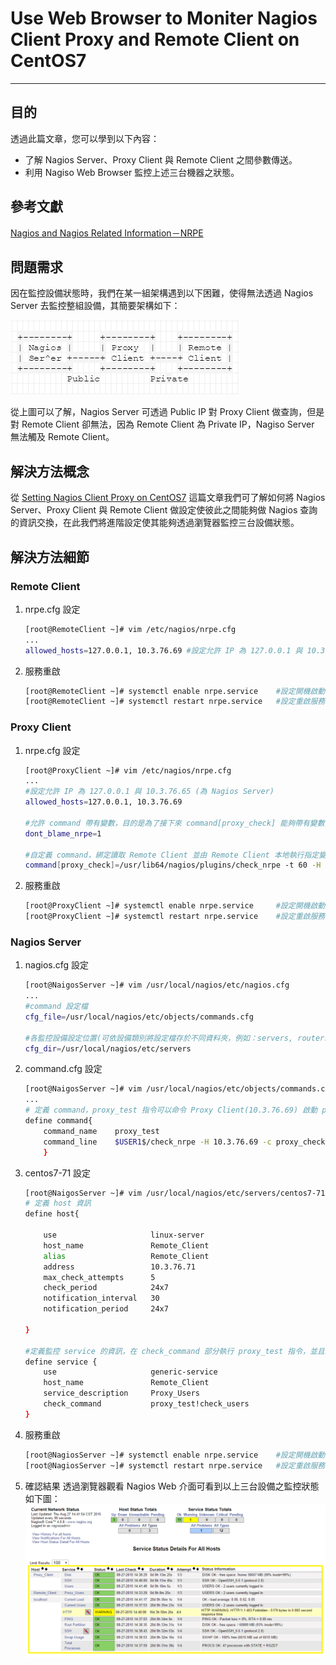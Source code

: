 # Use Web Browser to Moniter Nagios Client Proxy and Remote Client on CentOS7
---
## 目的
透過此篇文章，您可以學到以下內容：
* 了解 Nagios Server、Proxy Client 與 Remote Client 之間參數傳送。
* 利用 Nagiso Web Browser 監控上述三台機器之狀態。

## 參考文獻
[Nagios and Nagios Related Information－NRPE](http://sites.box293.com/nagios/guides/nrpe/proxying-or-double-hopping/nrpe)

## 問題需求
因在監控設備狀態時，我們在某一組架構遇到以下困難，使得無法透過 Nagios Server 去監控整組設備，其簡要架構如下：

![Nagios_Architecture](./Picture_Nagios/Nagios_Architecture.png)

從上圖可以了解，Nagios Server 可透過 Public IP 對 Proxy Client 做查詢，但是對 Remote Client 卻無法，因為 Remote Client 為 Private IP，Nagiso Server 無法觸及 Remote Client。

## 解決方法概念
從 [Setting Nagios Client Proxy on CentOS7](./Setting_Nagios_Client_Proxy_on_CentOS7.md) 這篇文章我們可了解如何將 Nagios Server、Proxy Client 與 Remote Client 做設定使彼此之間能夠做 Nagios 查詢的資訊交換，在此我們將進階設定使其能夠透過瀏覽器監控三台設備狀態。

## 解決方法細節

### Remote Client
1. nrpe.cfg 設定
    ```bash
    [root@RemoteClient ~]# vim /etc/nagios/nrpe.cfg
    ...
    allowed_hosts=127.0.0.1, 10.3.76.69	#設定允許 IP 為 127.0.0.1 與 10.3.76.69 (為 Proxy Client)
    ```

2. 服務重啟
	```bash
    [root@RemoteClient ~]# systemctl enable nrpe.service	#設定開機啟動
    [root@RemoteClient ~]# systemctl restart nrpe.service	#設定重啟服務
    ```

### Proxy Client
1. nrpe.cfg 設定
	```bash
    [root@ProxyClient ~]# vim /etc/nagios/nrpe.cfg
    ...
    #設定允許 IP 為 127.0.0.1 與 10.3.76.65 (為 Nagios Server)
    allowed_hosts=127.0.0.1, 10.3.76.69
    
    #允許 command 帶有變數，目的是為了接下來 command[proxy_check] 能夠帶有變數 $ARG1$，設定值為 0 則無法讀取變數值。
    dont_blame_nrpe=1
    
    #自定義 command，綁定讀取 Remote Client 並由 Remote Client 本地執行指定變數指令($ARG1$)，將結果回傳，並且設定最大等待時間為 60 秒。$ARG1$ 變數為指定的指令，將由 Nagios Server 端設定執行甚麼指令。
    command[proxy_check]=/usr/lib64/nagios/plugins/check_nrpe -t 60 -H 10.3.76.71 -c $ARG1$
    ```
    
2. 服務重啟
	```bash
    [root@ProxyClient ~]# systemctl enable nrpe.service		#設定開機啟動
    [root@ProxyClient ~]# systemctl restart nrpe.service	#設定重啟服務
    ```

### Nagios Server
1. nagios.cfg 設定
	```bash
    [root@NaigosServer ~]# vim /usr/local/nagios/etc/nagios.cfg
    ...
    #command 設定檔
    cfg_file=/usr/local/nagios/etc/objects/commands.cfg
    
    #各監控設備設定位置(可依設備類別將設定檔存於不同資料夾，例如：servers, routers, desktops)
    cfg_dir=/usr/local/nagios/etc/servers
    ```
    
2. command.cfg 設定
	```bash
    [root@NaigosServer ~]# vim /usr/local/nagios/etc/objects/commands.cfg
    ...
    # 定義 command，proxy_test 指令可以命令 Proxy Client(10.3.76.69) 啟動 proxy_check 指令，並且傳送變數 $ARG1$ 給 Proxy Client。參數 -c 代表命令 Client 執行指令，該指令定義於 Client端。參數 -a 代表 Client 端執行指令所需要的變數，多變數可用空白隔開。
	define command{
        command_name    proxy_test
        command_line    $USER1$/check_nrpe -H 10.3.76.69 -c proxy_check -a $ARG1$
        }
    ```

3. centos7-71 設定
	```bash
    [root@NaigosServer ~]# vim /usr/local/nagios/etc/servers/centos7-71.cfg
    # 定義 host 資訊
    define host{

        use                     linux-server
        host_name               Remote_Client
        alias                   Remote_Client
        address                 10.3.76.71
        max_check_attempts      5
        check_period            24x7
        notification_interval   30
        notification_period     24x7

	}

	#定義監控 service 的資訊，在 check_command 部分執行 proxy_test 指令，並且給予變數 check_users。
	define service {
        use                     generic-service
        host_name               Remote_Client
        service_description     Proxy_Users
        check_command           proxy_test!check_users
	}
    ```

4. 服務重啟
	```bash
    [root@NagiosServer ~]# systemctl enable nrpe.service	#設定開機啟動
    [root@NagiosServer ~]# systemctl restart nrpe.service	#設定重啟服務
    ```
    
5. 確認結果
透過瀏覽器觀看 Nagios Web 介面可看到以上三台設備之監控狀態如下圖：
![Nagios Web Browser](./Picture_Nagios/Nagios_Web_Browser.png)
